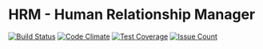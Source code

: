 # HRM - Human Relationship Manager

[![Build Status](https://travis-ci.org/francois-blanchard/human_relationship_manager.svg?branch=master)](https://travis-ci.org/francois-blanchard/human_relationship_manager)
[![Code Climate](https://codeclimate.com/github/francois-blanchard/human_relationship_manager/badges/gpa.svg)](https://codeclimate.com/github/francois-blanchard/human_relationship_manager)
[![Test Coverage](https://codeclimate.com/github/francois-blanchard/human_relationship_manager/badges/coverage.svg)](https://codeclimate.com/github/francois-blanchard/human_relationship_manager/coverage)
[![Issue Count](https://codeclimate.com/github/francois-blanchard/human_relationship_manager/badges/issue_count.svg)](https://codeclimate.com/github/francois-blanchard/human_relationship_manager)
